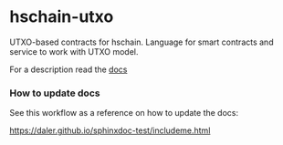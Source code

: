 # hschain-utxo

UTXO-based contracts for hschain.
Language for smart contracts and service to work with UTXO model.

For a description read the [docs](https://hexresearch.github.io/hschain-utxo/)


### How to update docs

See this workflow as a reference on how to update the docs:

https://daler.github.io/sphinxdoc-test/includeme.html

